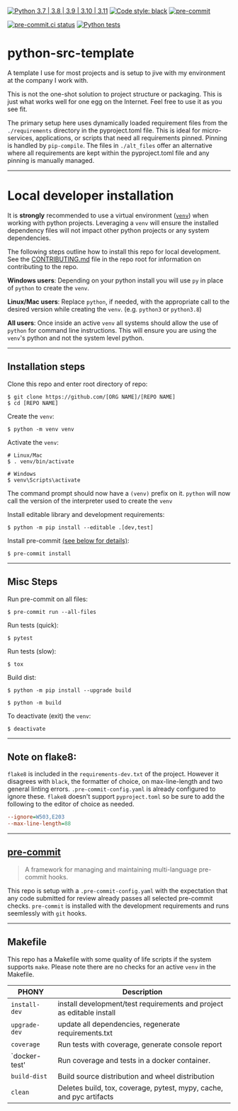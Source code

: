 [![Python 3.7 | 3.8 | 3.9 | 3.10 | 3.11](https://img.shields.io/badge/Python-3.7%20%7C%203.8%20%7C%203.9%20%7C%203.10%20%7C%203.11-blue)](https://www.python.org/downloads)
[![Code style: black](https://img.shields.io/badge/code%20style-black-000000.svg)](https://github.com/psf/black)
[![pre-commit](https://img.shields.io/badge/pre--commit-enabled-brightgreen?logo=pre-commit&logoColor=white)](https://github.com/pre-commit/pre-commit)

[![pre-commit.ci status](https://results.pre-commit.ci/badge/github/Preocts/python-src-template/main.svg)](https://results.pre-commit.ci/latest/github/Preocts/python-src-template/main)
[![Python tests](https://github.com/Preocts/python-src-template/actions/workflows/python-tests.yml/badge.svg?branch=main)](https://github.com/Preocts/python-src-template/actions/workflows/python-tests.yml)

# python-src-template

A template I use for most projects and is setup to jive with my environment at the company I work with.

This is not the one-shot solution to project structure or packaging. This is
just what works well for one egg on the Internet. Feel free to use it as you see
fit.

The primary setup here uses dynamically loaded requirement files from the
`./requirements` directory in the pyproject.toml file. This is ideal for
micro-services, applications, or scripts that need all requirements pinned.
Pinning is handled by `pip-compile`. The files in `./alt_files` offer an
alternative where all requirements are kept within the pyproject.toml file and
any pinning is manually managed.

---

# Local developer installation

It is **strongly** recommended to use a virtual environment
([`venv`](https://docs.python.org/3/library/venv.html)) when working with python
projects. Leveraging a `venv` will ensure the installed dependency files will
not impact other python projects or any system dependencies.

The following steps outline how to install this repo for local development. See
the [CONTRIBUTING.md](CONTRIBUTING.md) file in the repo root for information on
contributing to the repo.

**Windows users**: Depending on your python install you will use `py` in place
of `python` to create the `venv`.

**Linux/Mac users**: Replace `python`, if needed, with the appropriate call to
the desired version while creating the `venv`. (e.g. `python3` or `python3.8`)

**All users**: Once inside an active `venv` all systems should allow the use of
`python` for command line instructions. This will ensure you are using the
`venv`'s python and not the system level python.

---

## Installation steps

Clone this repo and enter root directory of repo:

```console
$ git clone https://github.com/[ORG NAME]/[REPO NAME]
$ cd [REPO NAME]
```

Create the `venv`:

```console
$ python -m venv venv
```

Activate the `venv`:

```console
# Linux/Mac
$ . venv/bin/activate

# Windows
$ venv\Scripts\activate
```

The command prompt should now have a `(venv)` prefix on it. `python` will now
call the version of the interpreter used to create the `venv`

Install editable library and development requirements:

```console
$ python -m pip install --editable .[dev,test]
```

Install pre-commit [(see below for details)](#pre-commit):

```console
$ pre-commit install
```

---

## Misc Steps

Run pre-commit on all files:

```console
$ pre-commit run --all-files
```

Run tests (quick):

```console
$ pytest
```

Run tests (slow):

```console
$ tox
```

Build dist:

```console
$ python -m pip install --upgrade build

$ python -m build
```

To deactivate (exit) the `venv`:

```console
$ deactivate
```
---

## Note on flake8:

`flake8` is included in the `requirements-dev.txt` of the project. However it
disagrees with `black`, the formatter of choice, on max-line-length and two
general linting errors. `.pre-commit-config.yaml` is already configured to
ignore these. `flake8` doesn't support `pyproject.toml` so be sure to add the
following to the editor of choice as needed.

```ini
--ignore=W503,E203
--max-line-length=88
```

---

## [pre-commit](https://pre-commit.com)

> A framework for managing and maintaining multi-language pre-commit hooks.

This repo is setup with a `.pre-commit-config.yaml` with the expectation that
any code submitted for review already passes all selected pre-commit checks.
`pre-commit` is installed with the development requirements and runs seemlessly
with `git` hooks.

---

## Makefile

This repo has a Makefile with some quality of life scripts if the system
supports `make`.  Please note there are no checks for an active `venv` in the
Makefile.

| PHONY         | Description                                                           |
| ------------- | --------------------------------------------------------------------- |
| `install-dev` | install development/test requirements and project as editable install |
| `upgrade-dev` | update all dependencies, regenerate requirements.txt                  |
| `coverage`    | Run tests with coverage, generate console report                      |
| `docker-test' | Run coverage and tests in a docker container.                         |
| `build-dist`  | Build source distribution and wheel distribution                      |
| `clean`       | Deletes build, tox, coverage, pytest, mypy, cache, and pyc artifacts  |
